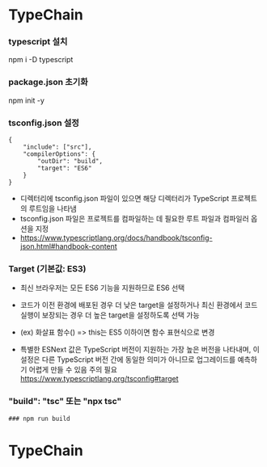 # TypeChain

### typescript 설치
npm i -D typescript

### package.json 초기화
npm init -y

### tsconfig.json 설정
```
{
    "include": ["src"],
    "compilerOptions": {
        "outDir": "build",
        "target": "ES6"
    }
}
```
- 디렉터리에 tsconfig.json 파일이 있으면 해당 디렉터리가 TypeScript 프로젝트의 루트임을 나타냄 
- tsconfig.json 파일은 프로젝트를 컴파일하는 데 필요한 루트 파일과 컴파일러 옵션을 지정
- https://www.typescriptlang.org/docs/handbook/tsconfig-json.html#handbook-content


### Target (기본값: ES3)
- 최신 브라우저는 모든 ES6 기능을 지원하므로 ES6 선택
- 코드가 이전 환경에 배포된 경우 더 낮은 target을 설정하거나 최신 환경에서 코드 실행이 보장되는 경우 더 높은 target을 설정하도록 선택 가능
- (ex) 화살표 함수() => this는 ES5 이하이면 함수 표현식으로 변경

- 특별한 ESNext 값은 TypeScript 버전이 지원하는 가장 높은 버전을 나타내며, 이 설정은 다른 TypeScript 버전 간에 동일한 의미가 아니므로 업그레이드를 예측하기 어렵게 만들 수 있음 주의 필요
https://www.typescriptlang.org/tsconfig#target

### "build": "tsc" 또는 "npx tsc"
```### npm run build```
# TypeChain
